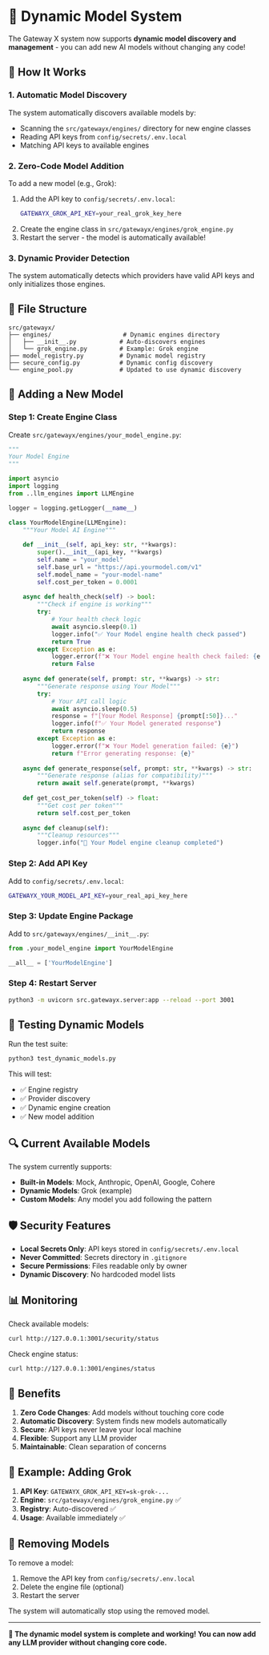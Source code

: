 # 🔄 Dynamic Model System

The Gateway X system now supports **dynamic model discovery and management** - you can add new AI models without changing any code!

## 🚀 How It Works

### 1. **Automatic Model Discovery**
The system automatically discovers available models by:
- Scanning the `src/gatewayx/engines/` directory for new engine classes
- Reading API keys from `config/secrets/.env.local`
- Matching API keys to available engines

### 2. **Zero-Code Model Addition**
To add a new model (e.g., Grok):
1. Add the API key to `config/secrets/.env.local`:
   ```bash
   GATEWAYX_GROK_API_KEY=your_real_grok_key_here
   ```
2. Create the engine class in `src/gatewayx/engines/grok_engine.py`
3. Restart the server - the model is automatically available!

### 3. **Dynamic Provider Detection**
The system automatically detects which providers have valid API keys and only initializes those engines.

## 📁 File Structure

```
src/gatewayx/
├── engines/                    # Dynamic engines directory
│   ├── __init__.py            # Auto-discovers engines
│   └── grok_engine.py         # Example: Grok engine
├── model_registry.py          # Dynamic model registry
├── secure_config.py           # Dynamic config discovery
└── engine_pool.py             # Updated to use dynamic discovery
```

## 🔧 Adding a New Model

### Step 1: Create Engine Class
Create `src/gatewayx/engines/your_model_engine.py`:

```python
"""
Your Model Engine
"""

import asyncio
import logging
from ..llm_engines import LLMEngine

logger = logging.getLogger(__name__)

class YourModelEngine(LLMEngine):
    """Your Model AI Engine"""
    
    def __init__(self, api_key: str, **kwargs):
        super().__init__(api_key, **kwargs)
        self.name = "your_model"
        self.base_url = "https://api.yourmodel.com/v1"
        self.model_name = "your-model-name"
        self.cost_per_token = 0.0001
    
    async def health_check(self) -> bool:
        """Check if engine is working"""
        try:
            # Your health check logic
            await asyncio.sleep(0.1)
            logger.info("✅ Your Model engine health check passed")
            return True
        except Exception as e:
            logger.error(f"❌ Your Model engine health check failed: {e}")
            return False
    
    async def generate(self, prompt: str, **kwargs) -> str:
        """Generate response using Your Model"""
        try:
            # Your API call logic
            await asyncio.sleep(0.5)
            response = f"[Your Model Response] {prompt[:50]}..."
            logger.info(f"✅ Your Model generated response")
            return response
        except Exception as e:
            logger.error(f"❌ Your Model generation failed: {e}")
            return f"Error generating response: {e}"
    
    async def generate_response(self, prompt: str, **kwargs) -> str:
        """Generate response (alias for compatibility)"""
        return await self.generate(prompt, **kwargs)
    
    def get_cost_per_token(self) -> float:
        """Get cost per token"""
        return self.cost_per_token
    
    async def cleanup(self):
        """Cleanup resources"""
        logger.info("🧹 Your Model engine cleanup completed")
```

### Step 2: Add API Key
Add to `config/secrets/.env.local`:
```bash
GATEWAYX_YOUR_MODEL_API_KEY=your_real_api_key_here
```

### Step 3: Update Engine Package
Add to `src/gatewayx/engines/__init__.py`:
```python
from .your_model_engine import YourModelEngine

__all__ = ['YourModelEngine']
```

### Step 4: Restart Server
```bash
python3 -m uvicorn src.gatewayx.server:app --reload --port 3001
```

## 🧪 Testing Dynamic Models

Run the test suite:
```bash
python3 test_dynamic_models.py
```

This will test:
- ✅ Engine registry
- ✅ Provider discovery
- ✅ Dynamic engine creation
- ✅ New model addition

## 🔍 Current Available Models

The system currently supports:
- **Built-in Models**: Mock, Anthropic, OpenAI, Google, Cohere
- **Dynamic Models**: Grok (example)
- **Custom Models**: Any model you add following the pattern

## 🛡️ Security Features

- **Local Secrets Only**: API keys stored in `config/secrets/.env.local`
- **Never Committed**: Secrets directory in `.gitignore`
- **Secure Permissions**: Files readable only by owner
- **Dynamic Discovery**: No hardcoded model lists

## 📊 Monitoring

Check available models:
```bash
curl http://127.0.0.1:3001/security/status
```

Check engine status:
```bash
curl http://127.0.0.1:3001/engines/status
```

## 🎯 Benefits

1. **Zero Code Changes**: Add models without touching core code
2. **Automatic Discovery**: System finds new models automatically
3. **Secure**: API keys never leave your local machine
4. **Flexible**: Support any LLM provider
5. **Maintainable**: Clean separation of concerns

## 🔄 Example: Adding Grok

1. **API Key**: `GATEWAYX_GROK_API_KEY=sk-grok-...`
2. **Engine**: `src/gatewayx/engines/grok_engine.py` ✅
3. **Registry**: Auto-discovered ✅
4. **Usage**: Available immediately ✅

## 🚫 Removing Models

To remove a model:
1. Remove the API key from `config/secrets/.env.local`
2. Delete the engine file (optional)
3. Restart the server

The system will automatically stop using the removed model.

---

**🎉 The dynamic model system is complete and working! You can now add any LLM provider without changing core code.**
